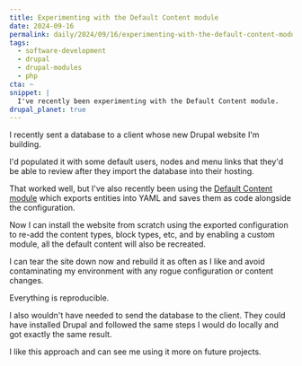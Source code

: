```yaml
---
title: Experimenting with the Default Content module
date: 2024-09-16
permalink: daily/2024/09/16/experimenting-with-the-default-content-module
tags:
  - software-development
  - drupal
  - drupal-modules
  - php
cta: ~
snippet: |
  I've recently been experimenting with the Default Content module.
drupal_planet: true
---
```


I recently sent a database to a client whose new Drupal website I'm building.

I'd populated it with some default users, nodes and menu links that they'd be able to review after they import the database into their hosting.

That worked well, but I've also recently been using the [Default Content module][0] which exports entities into YAML and saves them as code alongside the configuration.

Now I can install the website from scratch using the exported configuration to re-add the content types, block types, etc, and by enabling a custom module, all the default content will also be recreated.

I can tear the site down now and rebuild it as often as I like and avoid contaminating my environment with any rogue configuration or content changes.

Everything is reproducible.

I also wouldn't have needed to send the database to the client. They could have installed Drupal and followed the same steps I would do locally and got exactly the same result.

I like this approach and can see me using it more on future projects.

[0]: https://www.drupal.org/project/default_content
